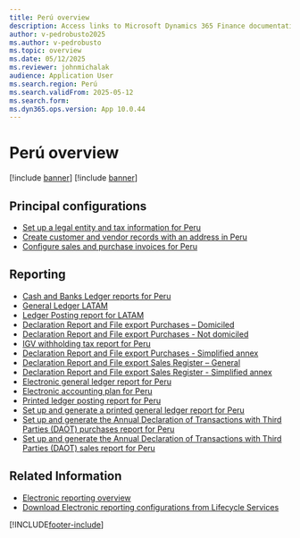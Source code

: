 ```yaml
---
title: Perú overview
description: Access links to Microsoft Dynamics 365 Finance documentation resources for Perú, including links that direct to resources about electronic invoicing.
author: v-pedrobusto2025
ms.author: v-pedrobusto
ms.topic: overview
ms.date: 05/12/2025
ms.reviewer: johnmichalak
audience: Application User
ms.search.region: Perú
ms.search.validFrom: 2025-05-12
ms.search.form:
ms.dyn365.ops.version: App 10.0.44
---
```



# Perú overview
[!include [banner](../../includes/banner.md)]
[!include [banner](../../includes/banner.md)]



## Principal configurations

- [Set up a legal entity and tax information for Peru](ltm-set-up-legal-entity-and-tax-peru.md)
- [Create customer and vendor records with an address in Peru](ltm-create-customer-and-vendor-peru.md)
- [Configure sales and purchase invoices for Peru](ltm-configure-invoices-peru.md)


## Reporting

- [Cash and Banks Ledger reports for Peru](ltm-peru-cash-bank-report.md)
- [General Ledger LATAM](ltm-general-ledger.md)
- [Ledger Posting report for LATAM](ltm-ledger-posting-report.md)
- [Declaration Report and File export Purchases – Domiciled](ltm-peru-rce-domiciled-report.md)
- [Declaration Report and File export Purchases - Not domiciled](ltm-peru-rce-not-domiciled-report.md)
- [IGV withholding tax report for Peru](ltm-peru-withholding-file.md)
- [Declaration Report and File export Purchases - Simplified annex](ltm-peru-rce-simplified-report.md)
- [Declaration Report and File export Sales Register – General](ltm-peru-rvie-report.md)
- [Declaration Report and File export Sales Register - Simplified annex](ltm-peru-rvie-simplified-report.md)
- [Electronic general ledger report for Peru](ltm-peru-electronic-general-ledger.md)
- [Electronic accounting plan for Peru](ltm-peru-accounting-plan.md)
- [Printed ledger posting report for Peru](ltm-peru-printed-ledger-posting-report.md)
- [Set up and generate a printed general ledger report for Peru](ltm-peru-printed-general-ledger)
- [Set up and generate the Annual Declaration of Transactions with Third Parties (DAOT) purchases report for Peru](ltm-peru-daot-purchase-report.md)
- [Set up and generate the Annual Declaration of Transactions with Third Parties (DAOT) sales report for Peru](ltm-peru-daot-sales-report.md)


## Related Information

- [Electronic reporting overview](../../../fin-ops-core/dev-itpro/analytics/general-electronic-reporting.md)
- [Download Electronic reporting configurations from Lifecycle Services](../../../fin-ops-core/dev-itpro/analytics/download-electronic-reporting-configuration-lcs.md)

[!INCLUDE[footer-include](../../../includes/footer-banner.md)]
